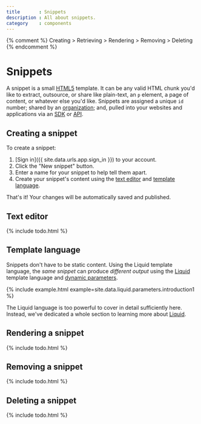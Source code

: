 ```yaml
---
title       : Snippets
description : All about snippets.
category    : components
---
```

{% comment %}
  Creating > Retrieving > Rendering > Removing > Deleting
{% endcomment %}

# Snippets

A snippet is a small [HTML5](https://en.wikipedia.org/wiki/HTML5) template. It can be any valid HTML chunk you'd like to extract, outsource, or share like plain-text, an `p` element, a page of content, or whatever else you'd like. Snippets are assigned a unique `id` number; shared by an [organization](/components/organizations); and, pulled into your websites and applications via an [SDK](/sdks) or [API](/api).

## Creating a snippet

To create a snippet:

1. [Sign in]({{ site.data.urls.app.sign_in }}) to your account.
1. Click the "New snippet" button.
1. Enter a name for your snippet to help tell them apart.
1. Create your snippet's content using the [text editor](#text-editor) and [template language](#template-language).

That's it! Your changes will be automatically saved and published.

## Text editor

{% include todo.html %}

## Template language

Snippets don't have to be static content. Using the Liquid template language, the _same snippet_ can produce _different output_ using the [Liquid](/liquid/introduction) template language and [dynamic parameters](/liquid/parameters).

{% include example.html example=site.data.liquid.parameters.introduction1 %}

The Liquid language is too powerful to cover in detail sufficiently here. Instead, we've dedicated a whole section to learning more about [Liquid](/liquid/introduction).

## Rendering a snippet

{% include todo.html %}

## Removing a snippet

{% include todo.html %}

## Deleting a snippet

{% include todo.html %}
